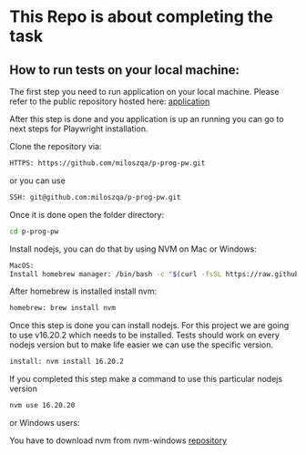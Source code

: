 
 # This Repo is about completing the task

## How to run tests on your local machine:

 The first step you need to run application on your local machine. 
 Please refer to the public repository hosted here: [application](https://github.com/sparingsoftware/qa-form)

After this step is done and you application is up an running you can go to next steps for Playwright installation.

 Clone the repository via:

 ```bash 
 HTTPS: https://github.com/miloszqa/p-prog-pw.git
 ```

 or you can use 
 
 ```bash 
 SSH: git@github.com:miloszqa/p-prog-pw.git
 ```

 Once it is done open the folder directory:

 ```bash
 cd p-prog-pw
 ```

 Install nodejs, you can do that by using NVM on Mac or Windows:
 
 ```bash 
 MacOS:
 Install homebrew manager: /bin/bash -c "$(curl -fsSL https://raw.githubusercontent.com/Homebrew/install/HEAD/install.sh)"
 ```

 After homebrew is installed install nvm:
 ```bash
 homebrew: brew install nvm
 ```

Once this step is done you can install nodejs. For this project we are going to use v16.20.2 which needs to be installed. Tests should work on every nodejs version but to make life easier we can use the specific version.

```bash
install: nvm install 16.20.2
```
If you completed this step make a command to use this particular nodejs version

```bash
nvm use 16.20.20
```

or Windows users:

You have to download nvm from nvm-windows [repository](https://github.com/coreybutler/nvm-windows/releases)

